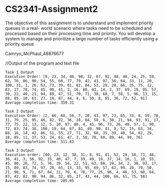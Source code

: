 # CS2341-Assignment2

The objective of this assignment is to understand and implement priority queues in a real-
world scenario where tasks need to be scheduled and processed based on their
processing time and priority. You will develop a system to manage and prioritize a large
number of tasks efficiently using a priority queue

Camryn_McPhaul_48876677

//Output of the program and text file

```
Task 1 Output
Execution Order: [9, 23, 34, 46, 98, 32, 67, 92, 48, 40, 24, 25, 59, 62, 76, 86, 90, 54, 55, 60, 77, 79, 42, 43, 97, 56, 64, 33, 11, 20, 100, 31, 1, 26, 63, 73, 39, 81, 82, 84, 53, 29, 28, 66, 35, 75, 12, 83, 17, 78, 74, 45, 99, 41, 3, 16, 80, 93, 14, 2, 37, 69, 19, 95, 57, 30, 22, 49, 21, 94, 89, 47, 51, 70, 71, 38, 68, 7, 58, 5, 96, 13, 15, 88, 85, 10, 61, 27, 18, 87, 44, 4, 6, 50, 8, 65, 36, 72, 52, 91]
Average completion time: 359.31

Task 2 Output
Execution Order: [2, 66, 60, 56, 7, 20, 43, 97, 23, 65, 33, 8, 59, 78, 31, 79, 25, 95, 46, 82, 92, 36, 28, 84, 58, 6, 30, 21, 94, 93, 91, 17, 77, 75, 22, 13, 12, 5, 10, 87, 80, 4, 45, 96, 73, 26, 48, 57, 1, 90, 72, 83, 74, 38, 100, 19, 64, 67, 81, 49, 98, 41, 9, 52, 15, 63, 34, 88, 16, 14, 42, 86, 51, 55, 27, 71, 32, 68, 35, 39, 40, 54, 62, 29, 18, 85, 11, 37, 53, 24, 61, 47, 3, 50, 70, 69, 89, 44, 99, 76]
Average completion time: 511.63

Task 3 Output
Execution order: [60, 23, 12, 38, 31, 8, 91, 81, 52, 24, 18, 73, 48, 36, 41, 3, 56, 92, 35, 40, 47, 7, 59, 49, 19, 37, 14, 16, 1, 10, 55, 45, 80, 26, 72, 5, 76, 39, 54, 22, 51, 63, 88, 29, 34, 2, 30, 93, 17, 15, 89, 83, 74, 97, 20, 65, 13, 33, 95, 69, 57, 62, 99, 28, 79, 50, 21, 98, 9, 71, 67, 84, 11, 70, 6, 78, 77, 25, 96, 4, 46, 53, 68, 64, 87, 42, 82, 90, 94, 86, 32, 85, 27, 43, 44, 100, 66, 61, 75, 58]
Average completion time: 205.05

```

